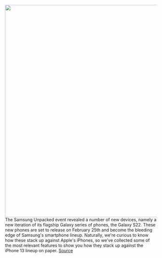 <img src='https://cdn.vox-cdn.com/thumbor/gnb_FA6CFLMktppJ2BBHin_aP68=/0x0:6566x4378/1200x800/filters:focal(2758x1664:3808x2714)/cdn.vox-cdn.com/uploads/chorus_image/image/70488466/1_09_Galaxy_S22_Plus_Group_Image1_design_HI.0.jpg' width='700px' /><br/>
The Samsung Unpacked event revealed a number of new devices, namely a new iteration of its flagship Galaxy series of phones, the Galaxy S22. These new phones are set to release on February 25th and become the bleeding edge of Samsung's smartphone lineup. Naturally, we're curious to know how these stack up against Apple's iPhones, so we've collected some of the most relevant features to show you how they stack up against the iPhone 13 lineup on paper.
<a href='https://www.theverge.com/22921675/samsung-galaxy-s22-apple-iphone-13-specs-comparison-differences-price'> Source <a/>